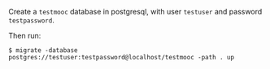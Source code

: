 Create a `testmooc` database in postgresql, with user `testuser` and password
`testpassword`.

Then run:

    $ migrate -database postgres://testuser:testpassword@localhost/testmooc -path . up

